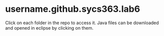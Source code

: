# username.github.sycs363.lab6


Click on each folder in the repo to access it. Java files can be downloaded and opened in eclipse by clicking on them.
